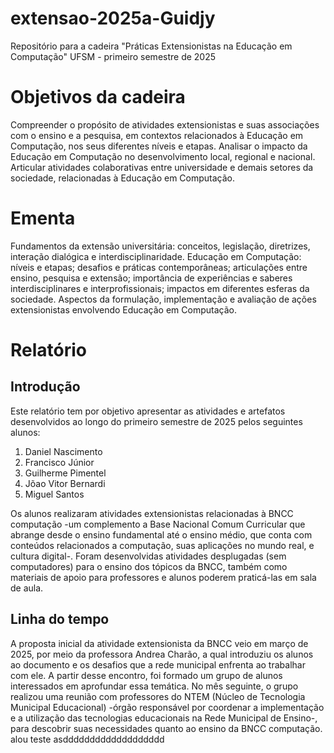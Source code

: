 # extensao-2025a-Guidjy

Repositório para a cadeira "Práticas Extensionistas na Educação em Computação" UFSM - primeiro semestre de 2025

# Objetivos da cadeira

Compreender o propósito de atividades extensionistas e suas associações com o ensino e a pesquisa, em contextos relacionados à Educação em Computação, nos seus diferentes níveis e etapas. Analisar o impacto da Educação em Computação no desenvolvimento local, regional e nacional. Articular atividades colaborativas entre universidade e demais setores da sociedade, relacionadas à Educação em Computação.

# Ementa

Fundamentos da extensão universitária: conceitos, legislação, diretrizes, interação dialógica e interdisciplinaridade. Educação em Computação: níveis e etapas; desafios e práticas contemporâneas; articulações entre ensino, pesquisa e extensão; importância de experiências e saberes interdisciplinares e interprofissionais; impactos em diferentes esferas da sociedade. Aspectos da formulação, implementação e avaliação de ações extensionistas envolvendo Educação em Computação.

# Relatório

## Introdução
Este relatório tem por objetivo apresentar as atividades e artefatos desenvolvidos ao longo do primeiro semestre de 2025 pelos seguintes alunos:
1. Daniel Nascimento
2. Francisco Júnior
3. Guilherme Pimentel
4. Jõao Vitor Bernardi
5. Miguel Santos
   
Os alunos realizaram atividades extensionistas relacionadas à BNCC computação -um complemento a Base Nacional Comum Curricular que abrange desde o ensino fundamental até o ensino médio, que conta com conteúdos relacionados a computação, suas aplicações no mundo real, e cultura digital-. Foram desenvolvidas atividades desplugadas (sem computadores) para o ensino dos tópicos da BNCC, também como materiais de apoio para professores e alunos poderem praticá-las em sala de aula.

## Linha do tempo
   A proposta inicial da atividade extensionista da BNCC veio em março de 2025, por meio da professora Andrea Charão, a qual introduziu os alunos ao documento e os desafios que a rede municipal enfrenta ao trabalhar com ele. A partir desse encontro, foi formado um grupo de alunos interessados em aprofundar essa temática. No mês seguinte, o grupo realizou uma reunião com professores do NTEM (Núcleo de Tecnologia Municipal Educacional) -órgão responsável por coordenar a implementação e a utilização das tecnologias educacionais na Rede Municipal de Ensino-, para descobrir suas necessidades quanto ao ensino da BNCC computação.  
   alou teste asddddddddddddddddddd





